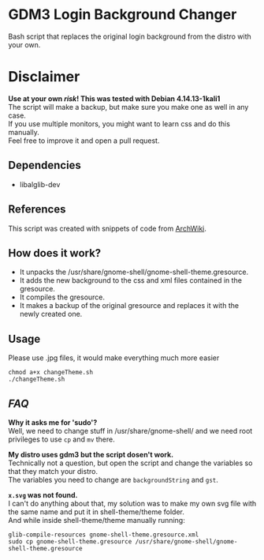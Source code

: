 # GDM3 Login Background Changer
Bash script that replaces the original login background from the distro with your own.


# Disclaimer

**Use at your own *risk*! This was tested with Debian 4.14.13-1kali1**\
The script will make a backup, but make sure you make one as well in any case.\
If you use multiple monitors, you might want to learn css and do this manually.\
Feel free to improve it and open a pull request.

## Dependencies
 - libalglib-dev
 
## References
 This script was created with snippets of code from [ArchWiki](https://wiki.archlinux.org/index.php/GDM#Log-in_screen_background_image).
## How does it work?

  - It unpacks the /usr/share/gnome-shell/gnome-shell-theme.gresource.
  - It adds the new background to the css and xml files contained in the gresource.
  - It compiles the gresource.
  - It makes a backup of the original gresource and replaces it with the newly created one.


## Usage
Please use .jpg files, it would make everything much more easier

    chmod a+x changeTheme.sh
    ./changeTheme.sh
    
## *FAQ*
**Why it asks me for 'sudo'?** \
 Well, we need to change stuff in /usr/share/gnome-shell/ and we need root privileges to use `cp` and `mv` there.

**My distro uses gdm3 but the script dosen't work.**\
 Technically not a question, but open the script and change the variables so that they match your distro.\
 The variables you need to change are `backgroundString` and `gst`.

**`x.svg` was not found.**\
I can't do anything about that, my solution was to make my own svg file with the same name and put it in shell-theme/theme folder.\
And while inside shell-theme/theme manually running:

    glib-compile-resources gnome-shell-theme.gresource.xml
    sudo cp gnome-shell-theme.gresource /usr/share/gnome-shell/gnome-shell-theme.gresource
